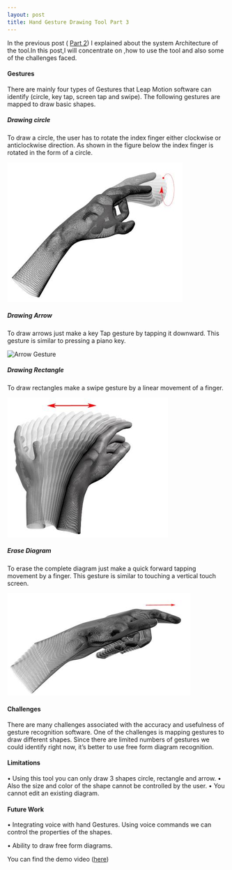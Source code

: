 ```yaml
---
layout: post
title: Hand Gesture Drawing Tool Part 3
---
```


In the previous post ( [Part 2](http://golisandeep3.github.io/Hand-Gesture-Drawing-Tool-Part-2/)) I explained about the system Architecture of the tool.In this post,I will concentrate on ,how to use the tool and also some of the challenges faced.

<h4>Gestures</h4>
There are mainly four types of Gestures that Leap Motion software can identify (circle, key tap, screen tap and swipe). The following gestures are mapped to draw basic shapes.

<h5> Drawing circle</h5>
To draw a circle, the user has to rotate the index finger either clockwise or anticlockwise direction. As shown in the figure below the index finger is rotated in the form of a circle.

![Circle Gesture](https://github.com/golisandeep3/golisandeep3.github.io/blob/master/_posts/circlegesture.jpg?raw=true)

<h5> Drawing Arrow</h5>
To draw arrows just make a key Tap gesture by tapping it downward. This gesture is similar to pressing a piano key.

![Arrow Gesture](https://github.com/golisandeep3/golisandeep3.github.io/blob/master/_posts/arrowgesture.jpg?raw=true)

<h5> Drawing Rectangle</h5>
To draw rectangles make a swipe gesture by a linear movement of a finger. 

![Rectangle Gesture](https://github.com/golisandeep3/golisandeep3.github.io/blob/master/_posts/rectanglegesture.jpg?raw=true)

<h5> Erase Diagram</h5>
To erase the complete diagram just make a quick forward tapping movement by a finger. This gesture is similar to touching a vertical touch screen.

![Erase Gesture](https://github.com/golisandeep3/golisandeep3.github.io/blob/master/_posts/erasegesture.jpg?raw=true)

<h4>Challenges</h4>
There are many challenges associated with the accuracy and usefulness of gesture recognition software. One of the challenges is mapping gestures to draw different shapes. Since there are limited numbers of gestures we could identify right now, it’s better to use free form diagram recognition.
<h4>Limitations</h4>
•	Using this tool you can only draw 3 shapes circle, rectangle and arrow. 
•	Also the size and color of the shape cannot be controlled by the user. 
•	You cannot edit an existing diagram.
<h4>Future Work</h4>
•	Integrating voice with hand Gestures. Using voice commands we can   control the properties of the shapes.

•	Ability to draw free form diagrams.

You can find the demo video ([here](fff))

